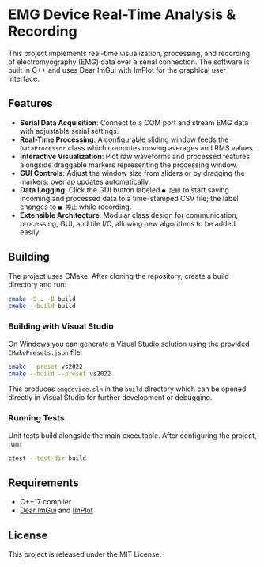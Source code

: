 # EMG Device Real-Time Analysis & Recording

This project implements real-time visualization, processing, and recording of electromyography (EMG) data over a serial connection. The software is built in C++ and uses Dear ImGui with ImPlot for the graphical user interface.

## Features

- **Serial Data Acquisition**: Connect to a COM port and stream EMG data with adjustable serial settings.
- **Real-Time Processing**: A configurable sliding window feeds the `DataProcessor` class which computes moving averages and RMS values.
- **Interactive Visualization**: Plot raw waveforms and processed features alongside draggable markers representing the processing window.
- **GUI Controls**: Adjust the window size from sliders or by dragging the markers; overlap updates automatically.
- **Data Logging**: Click the GUI button labeled `● 記録` to start saving incoming and processed data to a time-stamped CSV file; the label changes to `■ 停止` while recording.
- **Extensible Architecture**: Modular class design for communication, processing, GUI, and file I/O, allowing new algorithms to be added easily.

## Building

The project uses CMake. After cloning the repository, create a build directory and run:

```bash
cmake -S . -B build
cmake --build build
```

### Building with Visual Studio

On Windows you can generate a Visual Studio solution using the provided
`CMakePresets.json` file:

```bash
cmake --preset vs2022
cmake --build --preset vs2022
```

This produces `emgdevice.sln` in the `build` directory which can be opened
directly in Visual Studio for further development or debugging.

### Running Tests

Unit tests build alongside the main executable. After configuring the project,
run:

```bash
ctest --test-dir build
```

## Requirements

- C++17 compiler
- [Dear ImGui](https://github.com/ocornut/imgui) and [ImPlot](https://github.com/epezent/implot)

## License

This project is released under the MIT License.
